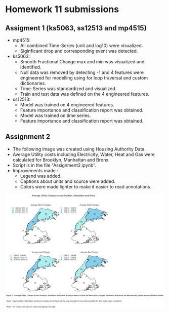 # Homework 11 submissions

## Assigment 1 (ks5063, ss12513 and mp4515)
* mp4515:
	* All combined Time-Series (unit and log10) were visualized.
	* Siginficant drop and corresponding event was detected.
* ks5063:
	* Smooth Fractional Change max and min was visualized and identified.
	* Null data was removed by detecting -1 and 4 features were engineered for modelling using for loop traversal and custom dictionaries.
	* Time-Series was standardized and visualized.
	* Train and test data was defined on the 4 engineered features.
* ss12513:
	* Model was trained on 4 engineered features.
	* Feature importance and classification report was obtained.
	* Model was trained on time series.
	* Feature importance and classification report was obtained.

## Assignment 2

* The following image was created using Housing Authority Data.
* Average Utility costs including Electricity, Water, Heat and Gas were calculated for Brooklyn, Manhattan and Bronx.
* Script is in the file "Assignment2.ipynb".
* Improvements made :
	* Legend was added.
	* Captions about units and source were added.
	* Colors were made lighter to make it easier to read annotations.
 
![Plot 2](ks5063_plot2.png)
